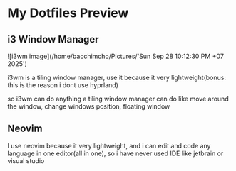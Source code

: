 # My Dotfiles Preview

## i3 Window Manager 
![i3wm image](/home/bacchimcho/Pictures/'Sun Sep 28 10:12:30 PM +07 2025')

i3wm is a tiling window manager, use it because it very lightweight(bonus: this is the reason i dont use hyprland)

so i3wm can do anything a tiling window manager can do like move around the window, change windows position, floating window 

## Neovim 
I use neovim because it very lightweight, and i can edit and code any language in one editor(all in one), so i have never used IDE like jetbrain or visual studio


